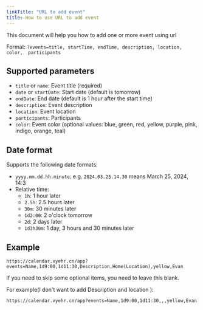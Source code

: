```yaml
---
linkTitle: "URL to add event"
title: How to use URL to add event
---
```


This document will help you how to add one or more event using url

Format: `?events=title, startTime, endTime, description, location, color,  participants`

## Supported parameters

- `title` or `name`: Event title (required)
- `date` or `startDate`: Start date (default is tomorrow)
- `endDate`: End date (default is 1 hour after the start time)
- `description`: Event description
- `location`: Event location
- `participants`: Participants
- `color`: Event color (optional values: blue, green, red, yellow, purple, pink, indigo, orange, teal)

## Date format

Supports the following date formats:

- `yyyy.mm.dd.hh.minute`: e.g. `2024.03.25.14.30` means March 25, 2024, 14:3
- Relative time:
  - `1h`: 1 hour later
  - `2.5h`: 2.5 hours later
  - `30m`: 30 minutes later
  - `1d2:00`: 2 o'clock tomorrow
  - `2d`: 2 days later
  - `1d3h30m`: 1 day, 3 hours and 30 minutes later

## Example

```
https://calendar.xyehr.cn/app?events=Name,1d9:00,1d11:30,Description,Home(Location),yellow,Evan
```

If you need to skip some optional items, you need to leave this blank.

For example(I don't want to add Description and location ):

```
https://calendar.xyehr.cn/app?events=Name,1d9:00,1d11:30,,,yellow,Evan
```
